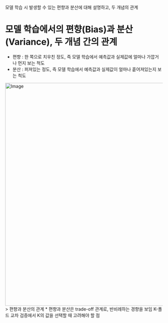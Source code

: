 모델 학습 시 발생할 수 있는 편향과 분산에 대해 설명하고, 두 개념의 관계
# 모델 학습에서의 편향(Bias)과 분산(Variance), 두 개념 간의 관계
* 편향 : 한 쪽으로 치우친 정도, 즉 모델 학습에서 예측값과 실제값에 얼마나 가깝거나 먼지 보는 척도
* 분산 : 퍼져있는 정도, 즉 모델 학습에서 예측값과 실제값이 얼마나 흩어져있는지 보는 척도
<img width="712" alt="Image" src="https://github.com/user-attachments/assets/daaab32f-f8d4-4d28-a475-3460d493239a" />
</br>
> 편향과 분산의 관계
* 편향과 분산은 trade-off 관계로, 반비례하는 경향을 보임
K-폴드 교차 검증에서 K의 값을 선택할 때 고려해야 할 점
